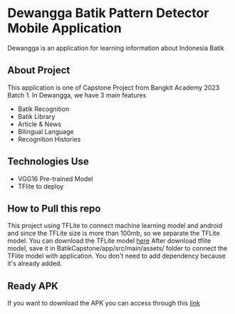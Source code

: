 # Dewangga Batik Pattern Detector Mobile Application
<!-- * [License](#license) -->
Dewangga is an application for learning information about Indonesia Batik



## About Project
<!-- * [License](#license) -->
This application is one of Capstone Project from Bangkit Academy 2023 Batch 1.
In Dewangga, we have 3 main features
* Batik Recognition
* Batik Library
* Article & News
* Bilingual Language
* Recognition Histories

## Technologies Use
<!-- * [License](#license) -->
* VGG16 Pre-trained Model
* TFlite to deploy

## How to Pull this repo
<!-- * [License](#license) -->
This project using TFLite to connect machine learning model and android and since the TFLite size is more than 100mb, so we separate the TFLite model.
You can download the TFLite model [here](https://drive.google.com/drive/folders/1dhcaQDhJjIlK9MZDESjd_nKCh4yGaRqq?usp=drive_link)
After download tflite model, save it in BatikCapstone/app/src/main/assets/ folder to connect the TFlite model with application.
You don't need to add dependency because it's already added.

## Ready APK
If you want to download the APK you can access through this [link](https://drive.google.com/drive/folders/19Km_3pPvakEHUPbEy1oOPKqzZH3u-Yrb?usp=drive_link)
